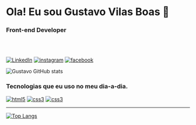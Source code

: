 # Ola! Eu sou Gustavo Vilas Boas 👋
### Front-end Developer

<br>
<br>


[![LinkedIn](https://img.shields.io/badge/LinkedIn-0077B5?style=for-the-badge&logo=linkedin&logoColor=white)](https://www.linkedin.com/in/gustavo-vilas-boas-580185218)
[![instagram](https://img.shields.io/badge/Instagram-E4405F?style=for-the-badge&logo=instagram&logoColor=white)](https://www.instagram.com/gustavo02.vilas/)
[![facebook](https://img.shields.io/badge/Facebook-1877F2?style=for-the-badge&logo=facebook&logoColor=white)](https://www.facebook.com/gustavo.vilasboassilva)

![Gustavo GitHub stats](https://github-readme-stats.vercel.app/api?username=GustavoVilasBSilva&show_icons=true&theme=tokyonight)


### Tecnologias que eu uso no meu dia-a-dia.


[![html5](https://img.shields.io/badge/HTML5-E34F26?style=for-the-badge&logo=html5&logoColor=white)]()
[![css3](https://img.shields.io/badge/CSS3-1572B6?style=for-the-badge&logo=css3&logoColor=white)]()
[![css3](https://img.shields.io/badge/JavaScript-F7DF1E?style=for-the-badge&logo=javascript&logoColor=black)]()
<hr>

[![Top Langs](https://github-readme-stats.vercel.app/api/top-langs/?username=GustavoVilasBSilva&layout=compact)](https://github.com/GustavoVilasBSilva?tab=repositories)
